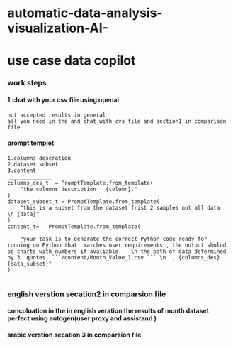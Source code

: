 # automatic-data-analysis-visualization-AI-
# use case data copilot 
### work steps 
#### 1.chat with your csv file using openai 
```
not accepted results in general 
all you need in the and chat_with_cvs_file and section1 in comparison file 

```
#### prompt templet 
```
1.columns descration 
2.dataset subset 
3.content 
______________
columns_des_t  = PromptTemplate.from_template(
    "the columns describtion   {column}."
)
dataset_subset_t = PromptTemplate.from_template(
    "this is a subset from the dataset frist 2 samples not all data   \n {data}"
)
content_t=   PromptTemplate.from_template(

    "your task is to generate the correct Python code ready for running on Python that  matches user requirements , the output sholud be charts with numbers if avaliable    \n the path of data determined by 3  quotes  ```/content/Month_Value_1.csv ``` \n  , {columns_des} {data_subset}"
)


```


### english verstion  secation2  in comparsion file 


#### concoluation in the in english veration the results of month dataset perfect  using autogen(user proxy and assistand ) 

#### arabic verstion secation 3 in comparsion file 


